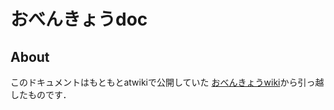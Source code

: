 # おべんきょうdoc

## About

このドキュメントはもともとatwikiで公開していた
[おべんきょうwiki]から引っ越したものです．

[おべんきょうwiki]: https://www23.atwiki.jp/yahirohumpty/
